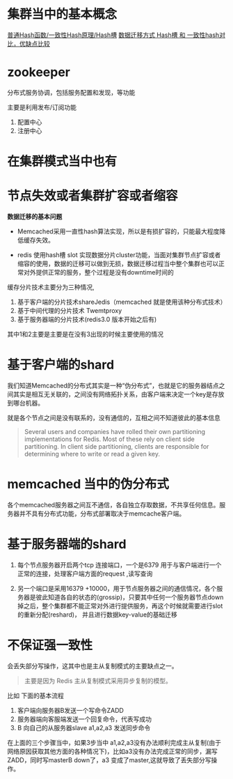 
# 集群当中的基本概念
[普通Hash函数/一致性Hash原理/Hash槽](https://blog.csdn.net/clz1314521/article/details/80604555)
[数据迁移方式 Hash槽 和 一致性hash对比，优缺点比较](https://blog.csdn.net/tianpeng341204/article/details/78963850)


# zookeeper
分布式服务协调，包括服务配置和发现，等功能

主要是利用发布/订阅功能

1. 配置中心
2. 注册中心

# 在集群模式当中也有



# 节点失效或者集群扩容或者缩容

**数据迁移的基本问题**

- Memcached采用一直性hash算法实现，所以是有损扩容的，只能最大程度降低缓存失效。

- redis 使用hash槽 slot 实现数据分片cluster功能，当面对集群节点扩容或者缩容的使用，数据的迁移可以做到无损，数据迁移过程当中整个集群也可以正常对外提供正常的服务，整个过程是没有downtime时间的


缓存分片技术主要分为三种情况, 
1. 基于客户端的分片技术shareJedis（memcached 就是使用该种分布式技术）
2. 基于中间代理的分片技术 Twemtproxy 
3. 基于服务器端的分片技术(redis3.0 版本开始之后有)

其中1和2主要是主要是在没有3出现的时候主要使用的情况


# 基于客户端的shard

我们知道Memcached的分布式其实是一种“伪分布式”，也就是它的服务器结点之间其实是相互无关联的，之间没有网络拓扑关系，由客户端来决定一个key是存放到哪台机器。

就是各个节点之间是没有联系的，没有通信的，互相之间不知道彼此的基本信息

>Several users and companies have rolled their own partitioning implementations for Redis. Most of these rely on client side partitioning. In client side partitioning, clients are responsible for determining where to write or read a given key.


# memcached 当中的伪分布式
各个memcached服务器之间互不通信，各自独立存取数据，不共享任何信息。服务器并不具有分布式功能，分布式部署取决于memcache客户端。

# 基于服务器端的shard
1. 每个节点服务器开启两个tcp 连接端口，一个是6379 用于与客户端进行一个正常的连接，处理客户端方面的request ,读写查询

2. 另一个端口是采用16379 +10000，用于节点服务器之间的通信情况，各个服务器是彼此知道各自的状态的(grossip)，只要其中任何一个服务器节点down 掉之后，整个集群都不能正常对外进行提供服务，再这个时候就需要进行slot的重新分配(reshard)，
并且进行数据key-value的基础迁移

# 不保证强一致性
会丢失部分写操作，这其中也是主从复制模式的主要缺点之一。
> 主要是因为 Redis 主从复制模式采用异步复制的模型。 

比如 下面的基本流程
1. 客户端向服务器B发送一个写命令ZADD
2. 服务器端向客服端发送一个回复命令，代表写成功
3. B 向自己的从服务器slave a1,a2,a3 发送同步命令

在上面的三个步骤当中，如果3步当中 a1,a2,a3没有办法顺利完成主从复制(由于网络原因获取其他方面的各种情况下)，比如a3没有办法完成正常的同步，漏写ZADD，同时写masterB down了，a3 变成了master,这就导致了丢失部分写操作。